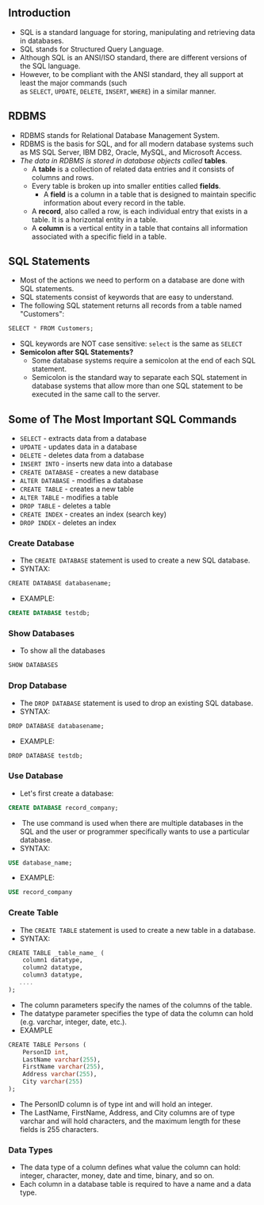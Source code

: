 ## Introduction
- SQL is a standard language for storing, manipulating and retrieving data in databases.
- SQL stands for Structured Query Language.
- Although SQL is an ANSI/ISO standard, there are different versions of the SQL language.
- However, to be compliant with the ANSI standard, they all support at least the major commands (such as `SELECT`, `UPDATE`, `DELETE`, `INSERT`, `WHERE`) in a similar manner.

## RDBMS
- RDBMS stands for Relational Database Management System.
- RDBMS is the basis for SQL, and for all modern database systems such as MS SQL Server, IBM DB2, Oracle, MySQL, and Microsoft Access.
- *The data in RDBMS is stored in database objects called* **tables**. 
	- A **table** is a collection of related data entries and it consists of columns and rows.
	- Every table is broken up into smaller entities called **fields**.
		- A **field** is a column in a table that is designed to maintain specific information about every record in the table.
	- A **record**, also called a row, is each individual entry that exists in a table. It is a horizontal entity in a table.
	- A **column** is a vertical entity in a table that contains all information associated with a specific field in a table.

## SQL Statements
- Most of the actions we need to perform on a database are done with SQL statements.
- SQL statements consist of keywords that are easy to understand.
- The following SQL statement returns all records from a table named "Customers":
```sql
SELECT * FROM Customers;
```
- SQL keywords are NOT case sensitive: `select` is the same as `SELECT`
- **Semicolon after SQL Statements?**
	- Some database systems require a semicolon at the end of each SQL statement.
	- Semicolon is the standard way to separate each SQL statement in database systems that allow more than one SQL statement to be executed in the same call to the server.
## Some of The Most Important SQL Commands
- `SELECT` - extracts data from a database
- `UPDATE` - updates data in a database
- `DELETE` - deletes data from a database
- `INSERT INTO` - inserts new data into a database
- `CREATE DATABASE` - creates a new database
- `ALTER DATABASE` - modifies a database
- `CREATE TABLE` - creates a new table
- `ALTER TABLE` - modifies a table
- `DROP TABLE` - deletes a table
- `CREATE INDEX` - creates an index (search key)
- `DROP INDEX` - deletes an index

### Create Database
- The `CREATE DATABASE` statement is used to create a new SQL database.
- SYNTAX:
```sql
CREATE DATABASE databasename;
```
- EXAMPLE:
```sql
CREATE DATABASE testdb;
```

### Show Databases
- To show all the databases
```sql
SHOW DATABASES
```

### Drop Database
- The `DROP DATABASE` statement is used to drop an existing SQL database.
- SYNTAX:
```sql
DROP DATABASE databasename;
```
- EXAMPLE:
```sql
DROP DATABASE testdb;
```

### Use Database
- Let's first create a database: 
```sql
CREATE DATABASE record_company;
```
-  The use command is used when there are multiple databases in the SQL and the user or programmer specifically wants to use a particular database.
- SYNTAX:
```sql
USE database_name;
```
- EXAMPLE:
```sql
USE record_company
```

### Create Table
- The `CREATE TABLE` statement is used to create a new table in a database.
- SYNTAX:
```sql
CREATE TABLE _table_name_ (  
    column1 datatype,  
    column2 datatype,  
    column3 datatype,  
   ....  
);
```
- The column parameters specify the names of the columns of the table.
- The datatype parameter specifies the type of data the column can hold (e.g. varchar, integer, date, etc.).
- EXAMPLE
```sql
CREATE TABLE Persons (  
    PersonID int,  
    LastName varchar(255),  
    FirstName varchar(255),  
    Address varchar(255),  
    City varchar(255)  
);
```
- The PersonID column is of type int and will hold an integer.
- The LastName, FirstName, Address, and City columns are of type varchar and will hold characters, and the maximum length for these fields is 255 characters.
### Data Types
- The data type of a column defines what value the column can hold: integer, character, money, date and time, binary, and so on.
- Each column in a database table is required to have a name and a data type.
